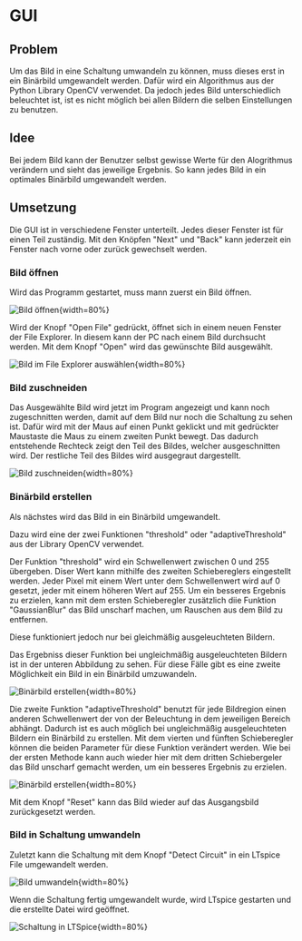 # GUI

## Problem

Um das Bild in eine Schaltung umwandeln zu können, muss dieses erst in ein Binärbild umgewandelt werden.
Dafür wird ein Algorithmus aus der Python Library OpenCV verwendet. Da jedoch jedes Bild unterschiedlich beleuchtet ist, ist es nicht möglich bei allen Bildern die selben Einstellungen zu benutzen.


## Idee

Bei jedem Bild kann der Benutzer selbst gewisse Werte für den Alogrithmus verändern und sieht das jeweilige Ergebnis. So kann jedes Bild in ein optimales Binärbild umgewandelt werden.

## Umsetzung

Die GUI ist in verschiedene Fenster unterteilt. Jedes dieser Fenster ist für einen Teil zuständig. Mit den Knöpfen "Next" und "Back" kann jederzeit ein Fenster nach vorne oder zurück gewechselt werden. 

### Bild öffnen

Wird das Programm gestartet, muss mann zuerst ein Bild öffnen.

![Bild öffnen](.\Dateien\OpenFile.png){width=80%}

Wird der Knopf "Open File" gedrückt, öffnet sich in einem neuen Fenster der File Explorer. In diesem kann der PC nach einem Bild durchsucht werden. Mit dem Knopf "Open" wird das gewünschte Bild ausgewählt.

![Bild im File Explorer auswählen](.\Dateien\FileExplorer.png){width=80%}

### Bild zuschneiden

Das Ausgewählte Bild wird jetzt im Program angezeigt und kann noch zugeschnitten werden, damit auf dem Bild nur noch die Schaltung zu sehen ist. Dafür wird mit der Maus auf einen Punkt geklickt und mit gedrückter Maustaste die Maus zu einem zweiten Punkt bewegt. Das dadurch entstehende Rechteck zeigt den Teil des Bildes, welcher ausgeschnitten wird. Der restliche Teil des Bildes wird ausgegraut dargestellt.

![Bild zuschneiden](.\Dateien\CropImage.png){width=80%}

### Binärbild erstellen

Als nächstes wird das Bild in ein Binärbild umgewandelt. 

Dazu wird eine der zwei Funktionen "threshold" oder "adaptiveThreshold" aus der Library OpenCV verwendet.

Der Funktion "threshold" wird ein Schwellenwert zwischen 0 und 255 übergeben. Diser Wert kann mithilfe des zweiten Schiebereglers eingestellt werden. Jeder Pixel mit einem Wert unter dem Schwellenwert wird auf 0 gesetzt, jeder mit einem höheren Wert auf 255.
Um ein besseres Ergebnis zu erzielen, kann mit dem ersten Schieberegler zusätzlich diie Funktion "GaussianBlur" das Bild unscharf machen, um Rauschen aus dem Bild zu entfernen.

Diese funktioniert jedoch nur bei gleichmäßig ausgeleuchteten Bildern.

Das Ergebniss dieser Funktion bei ungleichmäßig ausgeleuchteten Bildern ist in der unteren Abbildung zu sehen.
Für diese Fälle gibt es eine zweite Möglichkeit ein Bild in ein Binärbild umzuwandeln.

![Binärbild erstellen](.\Dateien\SimpleThreshold.png){width=80%}

Die zweite Funktion "adaptiveThreshold" benutzt für jede Bildregion einen anderen Schwellenwert der von der Beleuchtung in dem jeweiligen Bereich abhängt. Dadurch ist es auch möglich bei ungleichmäßig ausgeleuchteten Bildern ein Binärbild zu erstellen.
Mit dem vierten und fünften Schieberegler können die beiden Parameter für diese Funktion verändert werden.
Wie bei der ersten Methode kann auch wieder hier mit dem dritten Schiebergeler das Bild unscharf gemacht werden, um ein besseres Ergebnis zu erzielen.


![Binärbild erstellen](.\Dateien\AdaptiveThreshold.png){width=80%}

Mit dem Knopf "Reset" kann das Bild wieder auf das Ausgangsbild zurückgesetzt werden.


### Bild in Schaltung umwandeln

Zuletzt kann die Schaltung mit dem Knopf "Detect Circuit" in ein LTspice File umgewandelt werden.

![Bild umwandeln](.\Dateien\Detect.png){width=80%}

Wenn die Schaltung fertig umgewandelt wurde, wird LTspice gestarten und die erstellte Datei wird geöffnet. 

![Schaltung in LTSpice](.\Dateien\LTSPice.png){width=80%}